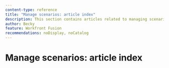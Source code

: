 ```yaml
---
content-type: reference
title: "Manage scenarios: article index"
description: This section contains articles related to managing scenarios in Adobe Workfront Fusion.
author: Becky
feature: Workfront Fusion
recommendations: noDisplay, noCatalog
--- 
```


# Manage scenarios: article index
